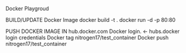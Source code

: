 Docker Playgroud

BUILD/UPDATE Docker Image
docker build -t <image-name> .
docker run -d -p 80:80 <image-name>

PUSH DOCKER IMAGE IN hub.docker.com
Docker login. <- hubs.docker login credentials
Docker tag <image-name> nitrogen17/test_container
Docker push nitrogen17/test_container
